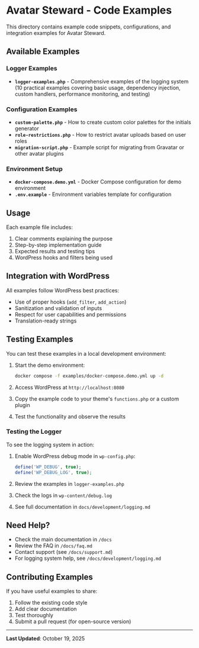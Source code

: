 # Avatar Steward - Code Examples

This directory contains example code snippets, configurations, and integration examples for Avatar Steward.

## Available Examples

### Logger Examples
- **`logger-examples.php`** - Comprehensive examples of the logging system (10 practical examples covering basic usage, dependency injection, custom handlers, performance monitoring, and testing)

### Configuration Examples
- **`custom-palette.php`** - How to create custom color palettes for the initials generator
- **`role-restrictions.php`** - How to restrict avatar uploads based on user roles
- **`migration-script.php`** - Example script for migrating from Gravatar or other avatar plugins

### Environment Setup
- **`docker-compose.demo.yml`** - Docker Compose configuration for demo environment
- **`.env.example`** - Environment variables template for configuration

## Usage

Each example file includes:
1. Clear comments explaining the purpose
2. Step-by-step implementation guide
3. Expected results and testing tips
4. WordPress hooks and filters being used

## Integration with WordPress

All examples follow WordPress best practices:
- Use of proper hooks (`add_filter`, `add_action`)
- Sanitization and validation of inputs
- Respect for user capabilities and permissions
- Translation-ready strings

## Testing Examples

You can test these examples in a local development environment:

1. Start the demo environment:
   ```bash
   docker compose -f examples/docker-compose.demo.yml up -d
   ```

2. Access WordPress at `http://localhost:8080`

3. Copy the example code to your theme's `functions.php` or a custom plugin

4. Test the functionality and observe the results

### Testing the Logger

To see the logging system in action:

1. Enable WordPress debug mode in `wp-config.php`:
   ```php
   define('WP_DEBUG', true);
   define('WP_DEBUG_LOG', true);
   ```

2. Review the examples in `logger-examples.php`

3. Check the logs in `wp-content/debug.log`

4. See full documentation in `docs/development/logging.md`

## Need Help?

- Check the main documentation in `/docs`
- Review the FAQ in `/docs/faq.md`
- Contact support (see `/docs/support.md`)
- For logging system help, see `/docs/development/logging.md`

## Contributing Examples

If you have useful examples to share:
1. Follow the existing code style
2. Add clear documentation
3. Test thoroughly
4. Submit a pull request (for open-source version)

---

**Last Updated**: October 19, 2025
